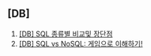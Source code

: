 ## [DB]

1. [[DB] SQL 종류별 비교및 장단점](/db/2024/10/16/db/)
1. [[DB] SQL vs NoSQL: 게임으로 이해하기!](/db/2025/01/08/sql-nosql/)
